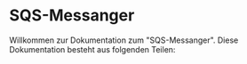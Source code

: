 # SQS-Messanger

Willkommen zur Dokumentation zum "SQS-Messanger". Diese Dokumentation besteht aus folgenden Teilen:
